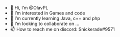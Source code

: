- 👋 Hi, I’m @OlavPL
- 👀 I’m interested in Games and code
- 🌱 I’m currently learning Java, c++ and php
- 💞️ I’m looking to collaborate on ...
- 📫 How to reach me on discord: Snickerade#9571

<!---
Snickerade/Snickerade is a ✨ special ✨ repository because its `README.md` (this file) appears on your GitHub profile.
You can click the Preview link to take a look at your changes.
--->
